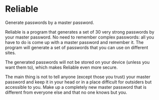 # Reliable
Generate passwords by a master password.

Reliable is a program that generates a set of 30 very strong passwords by your master password. No need to remember complex passwords: all you have to do is come up with a master password and remember it. The program will generate a set of passwords that you can use on different sites.

The generated passwords will not be stored on your device (unless you want them to), which makes Reliable even more secure.

The main thing is not to tell anyone (except those you trust) your master password and keep it in your head or in a place difficult for outsiders but accessible to you. Make up a completely new master password that is different from everyone else and that no one knows but you.
